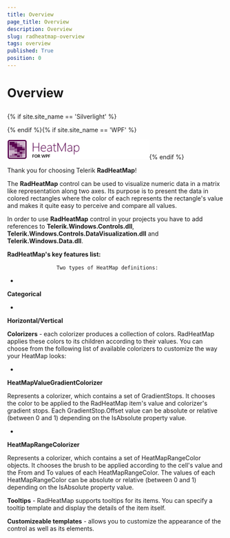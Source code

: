 ```yaml
---
title: Overview
page_title: Overview
description: Overview
slug: radheatmap-overview
tags: overview
published: True
position: 0
---
```


# Overview



## 

{% if site.site_name == 'Silverlight' %}

{% endif %}{% if site.site_name == 'WPF' %}

![](images/RadHeatMap_overview_01WPF.png){% endif %}



Thank you for choosing Telerik __RadHeatMap__!
			

The __RadHeatMap__ control can be used to visualize numeric data in a matrix
			like representation along two axes. Its purpose is to present the data in colored rectangles where the color of each represents the rectangle's value
			and makes it quite easy to perceive and compare all values.

>

In order to use __RadHeatMap__ control in your projects you have to add references to __Telerik.Windows.Controls.dll__,
         __Telerik.Windows.Controls.DataVisualization.dll__ and __Telerik.Windows.Data.dll__.
         

__RadHeatMap's key features list:__


					Two types of HeatMap definitions:
					

* 

__Categorical__



* 

__Horizontal/Vertical__



__Colorizers__ - each colorizer produces a collection of colors. RadHeatMap applies these colors to its children according to their values. 
					You can choose from the following list of available colorizers to customize the way your HeatMap looks:
					

* 

__HeatMapValueGradientColorizer__

Represents a colorizer, which contains a set of GradientStops. It chooses the color to be applied to the RadHeatMap item's value and colorizer's gradient stops.
  								Each GradientStop.Offset value can be absolute or relative (between 0 and 1) depending on the IsAbsolute property value.
  								

* 

__HeatMapRangeColorizer__

Represents a colorizer, which contains a set of HeatMapRangeColor objects.
  								It chooses the brush to be applied according to the cell's value and the From and To values of each HeatMapRangeColor.
  								The values of each HeatMapRangeColor can be absolute or relative (between 0 and 1) depending on the IsAbsolute property value.
  								

__Tooltips__ - RadHeatMap supports tooltips for its items. You can specify a tooltip template and display the details of the item itself. 

__Customizeable templates__ - allows you to customize the appearance of the control as well as its elements.
